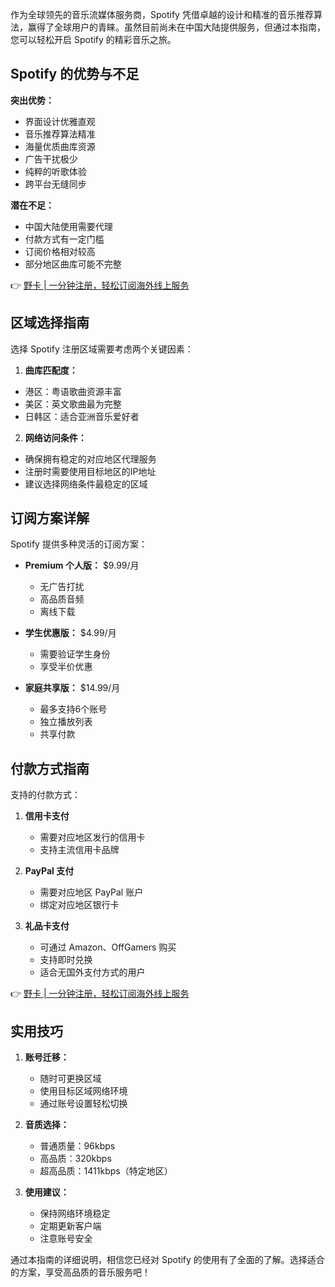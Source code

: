 作为全球领先的音乐流媒体服务商，Spotify 凭借卓越的设计和精准的音乐推荐算法，赢得了全球用户的青睐。虽然目前尚未在中国大陆提供服务，但通过本指南，您可以轻松开启 Spotify 的精彩音乐之旅。

## Spotify 的优势与不足

**突出优势：**
- 界面设计优雅直观
- 音乐推荐算法精准
- 海量优质曲库资源
- 广告干扰极少
- 纯粹的听歌体验
- 跨平台无缝同步

**潜在不足：**
- 中国大陆使用需要代理
- 付款方式有一定门槛
- 订阅价格相对较高
- 部分地区曲库可能不完整

👉 [野卡 | 一分钟注册，轻松订阅海外线上服务](https://bit.ly/bewildcard)

## 区域选择指南

选择 Spotify 注册区域需要考虑两个关键因素：

1. **曲库匹配度：**
- 港区：粤语歌曲资源丰富
- 美区：英文歌曲最为完整
- 日韩区：适合亚洲音乐爱好者

2. **网络访问条件：**
- 确保拥有稳定的对应地区代理服务
- 注册时需要使用目标地区的IP地址
- 建议选择网络条件最稳定的区域

## 订阅方案详解

Spotify 提供多种灵活的订阅方案：

- **Premium 个人版：** $9.99/月
  - 无广告打扰
  - 高品质音频
  - 离线下载
  
- **学生优惠版：** $4.99/月
  - 需要验证学生身份
  - 享受半价优惠
  
- **家庭共享版：** $14.99/月
  - 最多支持6个账号
  - 独立播放列表
  - 共享付款

## 付款方式指南

支持的付款方式：

1. **信用卡支付**
   - 需要对应地区发行的信用卡
   - 支持主流信用卡品牌

2. **PayPal 支付**
   - 需要对应地区 PayPal 账户
   - 绑定对应地区银行卡

3. **礼品卡支付**
   - 可通过 Amazon、OffGamers 购买
   - 支持即时兑换
   - 适合无国外支付方式的用户

👉 [野卡 | 一分钟注册，轻松订阅海外线上服务](https://bit.ly/bewildcard)

## 实用技巧

1. **账号迁移：**
   - 随时可更换区域
   - 使用目标区域网络环境
   - 通过账号设置轻松切换

2. **音质选择：**
   - 普通质量：96kbps
   - 高品质：320kbps
   - 超高品质：1411kbps（特定地区）

3. **使用建议：**
   - 保持网络环境稳定
   - 定期更新客户端
   - 注意账号安全

通过本指南的详细说明，相信您已经对 Spotify 的使用有了全面的了解。选择适合的方案，享受高品质的音乐服务吧！